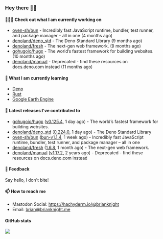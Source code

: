 ### Hey there 👋🏻

#### 👷🏻‍♂️ Check out what I am currently working on

- [oven-sh/bun](https://github.com/oven-sh/bun) - Incredibly fast JavaScript runtime, bundler, test runner, and package manager – all in one (4 months ago)
- [denoland/deno_std](https://github.com/denoland/deno_std) - The Deno Standard Library (9 months ago)
- [denoland/fresh](https://github.com/denoland/fresh) - The next-gen web framework. (9 months ago)
- [gohugoio/hugo](https://github.com/gohugoio/hugo) - The world’s fastest framework for building websites. (10 months ago)
- [denoland/manual](https://github.com/denoland/manual) - Deprecated - find these resources on docs.deno.com instead (11 months ago)

#### 🌱 What I am currently learning
- [Deno](https://deno.land/)
- [Rust](https://www.rust-lang.org/)
- [Google Earth Engine](https://earthengine.google.com/)

#### 🔭 Latest releases I've contributed to

- [gohugoio/hugo](https://github.com/gohugoio/hugo) ([v0.125.4](https://github.com/gohugoio/hugo/releases/tag/v0.125.4), 1 day ago) - The world’s fastest framework for building websites.
- [denoland/deno_std](https://github.com/denoland/deno_std) ([0.224.0](https://github.com/denoland/deno_std/releases/tag/0.224.0), 1 day ago) - The Deno Standard Library
- [oven-sh/bun](https://github.com/oven-sh/bun) ([bun-v1.1.4](https://github.com/oven-sh/bun/releases/tag/bun-v1.1.4), 1 week ago) - Incredibly fast JavaScript runtime, bundler, test runner, and package manager – all in one
- [denoland/fresh](https://github.com/denoland/fresh) ([1.6.8](https://github.com/denoland/fresh/releases/tag/1.6.8), 1 month ago) - The next-gen web framework.
- [denoland/manual](https://github.com/denoland/manual) ([v1.17.2](https://github.com/denoland/manual/releases/tag/v1.17.2), 2 years ago) - Deprecated - find these resources on docs.deno.com instead

#### 💬 Feedback

Say hello, I don't bite!

#### 📫 How to reach me

- Mastodon Social: <a rel="me" href="https://hachyderm.io/@brianknight">https://hachyderm.io/@brianknight</a>
- Email: brian@brianknight.me

#### GitHub stats

![](https://github-profile-summary-cards.vercel.app/api/cards/profile-details?username=brianknight10&theme=github)